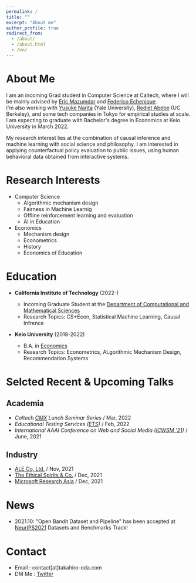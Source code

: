 ```yaml
---
permalink: /
title: ""
excerpt: "About me"
author_profile: true
redirect_from: 
  - /about/
  - /about.html
  - /en/
---
```


# About Me
I am an incoming Grad student in Computer Science at Caltech, where I will be mainly advised by [Eric Mazumdar](http://users.cms.caltech.edu/~mazumdar) and [Federico Echenique](http://www.its.caltech.edu/~fede/). <br>
I'm also working with [Yusuke Narita](https://www.yusuke-narita.com/) (Yale University), [Rediet Abebe](https://www.redietabebe.com/) (UC Berkeley), and some tech companies in Tokyo for empirical studies at scale. I am expecting to graduate with Bachelor's degree in Economics at Keio University in March 2022.

My research interest lies at the combination of causal inference and machine learning with social science and philosophy. I am interested in applying counterfactual policy evaluation to public issues, using human behavioral data obtained from interactive systems.

# Research Interests
- Computer Science
    - Algorithmic mechanism design
    - Fairness in Machine Learnig
    - Offline reinforcement learning and evaluation
    - AI in Education
- Economics
    - Mechanism design
    - Econometrics
    - History
    - Economics of Education

# Education
- **California Institute of Technology** (2022-)
  - Incoming Graduate Student at the [Department of Computational and Mathematical Sciences](https://www.cms.caltech.edu/)
  - Research Topics: CS+Econ, Statistical Machine Learning, Causal Infrence 

- **Keio University** (2018-2022)
  - B.A. in [Economics](https://www.econ.keio.ac.jp/en/)
  - Research Topics: Econometrics, ALgorithmic Mechanism Design, Recommendation Systems


# Selcted Recent & Upcoming Talks

## Academia
- *Caltech [CMX](http://cmx.caltech.edu/) Lunch Seminar Series* / Mar, 2022
- *Educational Testing Services ([ETS](https://www.ets.org/))* / Feb, 2022
- *International AAAI Conference on Web and Social Media ([ICWSM '21](https://www.icwsm.org/2021/index.html))* / June, 2021

## Industry
- [ALE Co, Ltd.](https://star-ale.com/en/) / Nov, 2021
- [The Ethical Spirits & Co.](https://ethicalspirits.jp/en/) / Dec, 2021
- [Microsoft Research Asia](https://www.microsoft.com/en-us/research/lab/microsoft-research-asia/) / Dec, 2021


# News
- 2021.10:  "Open Bandit Dataset and Pipeline" has been accepted at [NeurIPS2021](https://nips.cc/Conferences/2021) Datasets and Benchmarks Track!


# Contact
- Email : contact[at]takahiro-oda.com
- DM Me : [Twitter](https://twitter.com/0directi0n_)
